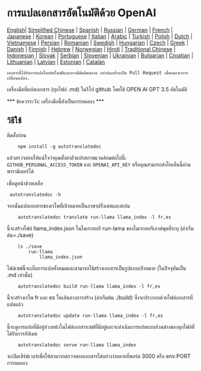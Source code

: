 
# การแปลเอกสารอัตโนมัติด้วย OpenAI

[English](./README.md)| [Simplified Chinese](./README_zh-Hans.md) | [Spanish](./README_es.md) | [Russian](./README_ru.md) | [German](./README_de.md) | [French](./README_fr.md) | [Japanese](./README_ja.md) | [Korean](./README_ko.md) | [Portuguese](./README_pt.md) | [Italian](./README_it.md) | [Arabic](./README_ar.md) | [Turkish](./README_tr.md) | [Polish](./README_pl.md) | [Dutch](./README_nl.md) | [Vietnamese](./README_vi.md) | [Persian](./README_fa.md) | [Romanian](./README_ro.md) | [Swedish](./README_sv.md) | [Hungarian](./README_hu.md) | [Czech](./README_cs.md) | [Greek](./README_el.md) | [Danish](./README_da.md) | [Finnish](./README_fi.md) | [Hebrew](./README_he.md) | [Norwegian](./README_no.md) | [Hindi](./README_hi.md) | [Traditional Chinese](./README_zh_tw.md) | [Indonesian](./README_in.md) | [Slovak](./README_sl.md) | [Serbian](./README_se.md) | [Slovenian](./README_sk.md) | [Ukrainian](./README_uk.md) | [Bulgarian](./README_bg.md) | [Croatian](./README_hr.md) | [Lithuanian](./README_lt.md) | [Latvian](./README_lv.md) | [Estonian](./README_et.md) | [Catalan](./README_cat.md) 

```เอกสารนี้ได้รับการแปลโดยอัตโนมัติและอาจมีข้อผิดพลาด อย่าลังเลที่จะเปิด Pull Request เพื่อแนะนำการเปลี่ยนแปลง.```


เครื่องมือที่แปลเอกสาร (ทุกไฟล์ .md) ในรีโป github โดยใช้ OPEN AI GPT 3.5 อัตโนมัติ

*** ข้อควรระวัง: เครื่องมือนี้ยังเป็นการทดลอง ***


## วิธีใช้

ติดตั้งก่อน

```
    npm install -g autotranslatedoc
```

แล้วตรวจสอบให้แน่ใจว่าคุณตั้งค่าตัวแปรสภาพแวดล้อมต่อไปนี้: ```GITHUB_PERSONAL_ACCESS_TOKEN``` และ ```OPENAI_API_KEY``` หรือคุณสามารถส่งโทเค็นนี้ผ่านพารามิเตอร์ได้

เพื่อดูหน้าช่วยเหลือ
```
 autotranslatedoc -h
```

จากนั้นแปลเอกสารของเรโพที่เป้าหมายเป็นภาษาฝรั่งเศสและสเปน
```
    autotranslatedoc translate run-llama llama_index -l fr,es
```

นี้จะสร้างไฟล์ llama_index.json ในไดเรกทอรี run-lama ของไดเรกทอรีเอาต์พุตที่ระบุ (ค่าเริ่มต้น=./save)

```
    ls ./save
        run-llama
            llama_index.json 
```

ไฟล์เซฟนี้จะเก็บการแปลทั้งหมดและสามารถใช้สร้างเอกสารเป็นรูปแบบเป้าหมาย (ในปัจจุบันเป็น .md เท่านั้น)

```
    autotranslatedoc build run-llama llama_index -l fr,es
```

นี้จะสร้างเรโพ fr และ es ในเส้นทางการสร้าง (ค่าเริ่มต้น ./build) ซึ่งจะประกอบด้วยไฟล์เอกสารที่แปลแล้ว

```
    autotranslatedoc update run-llama llama_index -l fr,es
```

นี้จะดูการแปลที่มีอยู่ล่วงหน้าในไฟล์เอกสารเซฟที่มีอยู่และจะดำเนินการแปลแบบส่วนต่างของทุกไฟล์ที่ได้รับการอัปเดต

```
    autotranslatedoc serve run-llama llama_index
```

จะเปิดเซิร์ฟเวอร์เพื่อให้สามารถตรวจสอบเอกสารได้อย่างง่ายดายที่พอร์ต 3000 หรือ env.PORT การทดลอง
